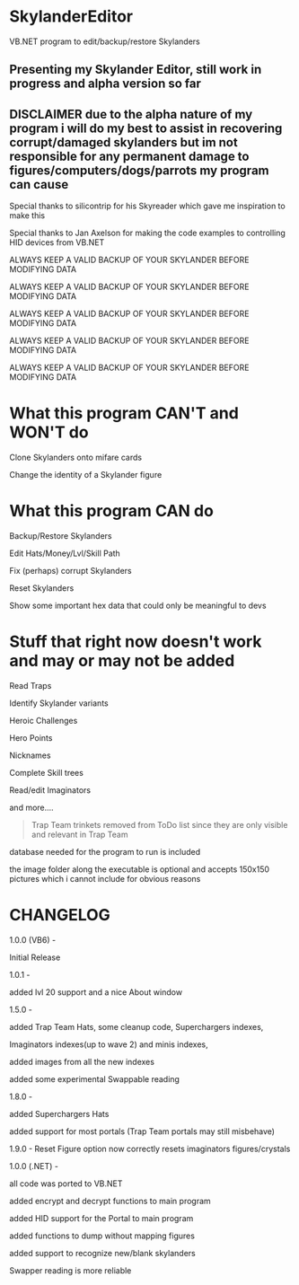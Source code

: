 # SkylanderEditor
VB.NET program to edit/backup/restore Skylanders

Presenting my Skylander Editor, still work in progress and alpha version so far
-----------------------------------------------------------------------------------------
DISCLAIMER
due to the alpha nature of my program i will do my best to assist in recovering corrupt/damaged skylanders
but im not responsible for any permanent damage to figures/computers/dogs/parrots my program can cause
-----------------------------------------------------------------------------------------

Special thanks to silicontrip for his Skyreader which gave me inspiration to make this

Special thanks to Jan Axelson for making the code examples to controlling HID devices from VB.NET


ALWAYS KEEP A VALID BACKUP OF YOUR SKYLANDER BEFORE MODIFYING DATA

ALWAYS KEEP A VALID BACKUP OF YOUR SKYLANDER BEFORE MODIFYING DATA

ALWAYS KEEP A VALID BACKUP OF YOUR SKYLANDER BEFORE MODIFYING DATA

ALWAYS KEEP A VALID BACKUP OF YOUR SKYLANDER BEFORE MODIFYING DATA

ALWAYS KEEP A VALID BACKUP OF YOUR SKYLANDER BEFORE MODIFYING DATA



# What this program CAN'T and WON'T do


Clone Skylanders onto mifare cards

Change the identity of a Skylander figure



# What this program CAN do

Backup/Restore Skylanders

Edit Hats/Money/Lvl/Skill Path

Fix (perhaps) corrupt Skylanders

Reset Skylanders

Show some important hex data that could only be meaningful to devs




# Stuff that right now doesn't work and may or may not be added

Read Traps

Identify Skylander variants

Heroic Challenges

Hero Points

Nicknames

Complete Skill trees

Read/edit Imaginators

and more....

>Trap Team trinkets removed from ToDo list since they are only visible and relevant in Trap Team


database needed for the program to run is included

the image folder along the executable is optional and accepts 150x150 pictures which i cannot include for obvious reasons



# CHANGELOG
1.0.0 (VB6) - 

Initial Release

1.0.1 - 

added lvl 20 support and a nice About window

1.5.0 - 

added Trap Team Hats, some cleanup code, Superchargers indexes, 

Imaginators indexes(up to wave 2) and minis indexes,

added images from all the new indexes
	
added some experimental Swappable reading

1.8.0 - 

added Superchargers Hats

added support for most portals (Trap Team portals may still misbehave)


1.9.0 - Reset Figure option now correctly resets imaginators figures/crystals


1.0.0 (.NET) - 

all code was ported to VB.NET

added encrypt and decrypt functions to main program

added HID support for the Portal to main program

added functions to dump without mapping figures

added support to recognize new/blank skylanders

Swapper reading is more reliable
		
